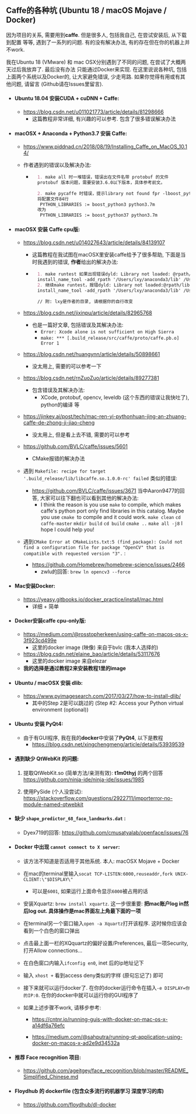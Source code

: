 ## Caffe的各种坑 (Ubuntu 18 / macOS Mojave / Docker)

因为项目的关系, 需要用到**caffe**. 但是很多人, 包括我自己, 在尝试安装后, 从下载到配置 等等, 遇到了一系列的问题. 有的没有解决办法, 有的存在但在你的机器上并不work. 

我在Ubuntu 18 (VMware) 和 mac OSX分别遇到了不同的问题, 在尝试了大概两天过后我放弃了. 最后没有办法 只能通过Docker来实现. 在这里说说各种坑, 包括上面两个系统以及Docker的, 让大家避免错误, 少走弯路. 如果你觉得有用或有其他问题, 请留言 (Github请在Issues里留言).

- #### Ubuntu 18.04 安装CUDA + cuDNN + Caffe:

	- https://blog.csdn.net/u011021773/article/details/81298666
		- 这篇教程非常详细, 有兴趣的可以参考. 包含了很多错误解决办法

- #### macOSX + Anaconda + Python3.7 安装 Caffe:

	- https://www.piddnad.cn/2018/08/19/Installing_Caffe_on_MacOS_10.14/

	- 作者遇到的错误以及解决办法:

		- ```markdown
			1. make all 时一堆错误，错误出在文件名带 protobuf 的文件
			protobuf 版本问题，需要安装3.6.0以下版本，具体参考前文。
			
			2. make pycaffe 时错误，提示library not found fpr -lboost_python
			将配置文件84行
			 PYTHON_LIBRARIES := boost_python3 python3.7m
			改为
			 PYTHON_LIBRARIES := boost_python37 python3.7m
			```

- #### macOSX 安装 Caffe cpu版:

	- https://blog.csdn.net/u014027643/article/details/84139107

		- 这篇教程在我试图在macOSX里安装caffe给予了很多帮助, 下面是当时我遇到的错误, **作者**给出的解决办法:

		- ```markdown
			1. make runtest 如果出现错误dyld: Library not loaded: @rpath/libhdf5_hl.100.dylib,将添加libhdf5_hl.100.dylib所在路径添加到rpath:
			install_name_tool -add_rpath '/Users/lxy/anaconda3/lib' /Users/lxy/caffe/build/tools/caffe
			2. 继续make runtest，报错dyld: Library not loaded:@rpath/libhdf5_hl.100.dylib,再次添加rpath:
			install_name_tool -add_rpath '/Users/lxy/anaconda3/lib' /Users/lxy/caffe/build/test/test_all.testbin 
			
			// 附: lxy是作者的目录, 请根据你的自行改变
			```

	- https://blog.csdn.net/jixinpu/article/details/82965768

		- 也是一篇好文章, 包括错误及其解决办法: 
			- `Error: Xcode alone is not sufficient on High Sierra`
			- `make: *** [.build_release/src/caffe/proto/caffe.pb.o] Error 1`

	- https://blog.csdn.net/huangynn/article/details/50898661

		- 没太用上, 需要的可以参考一下

	- https://blog.csdn.net/rnZuoZuo/article/details/89277381

		- 包含错误及其解决办法:
			- XCode, protobuf, opencv, leveldb (这个东西的错误让我快吐了), python的编译 等

	- https://jinkey.ai/post/tech/mac-ren-yi-pythonhuan-jing-an-zhuang-caffe-de-zhong-ji-jiao-cheng

		- 没太用上, 但是看上去不错, 需要的可以参考

	- https://github.com/BVLC/caffe/issues/5601

		- CMake报错的解决办法

	- 遇到 `Makefile: recipe for target '.build_release/lib/libcaffe.so.1.0.0-rc' failed` 类似的错误:

		- https://github.com/BVLC/caffe/issues/3671  当中Aaron9477的回答, 大家可以往下翻也可以看到其他的解决办法:
			- I think the reason is you use `make` to compile, which makes caffe's python port only find libraries in this catalog. Maybe you use `cmake `to compile and it could work.
				`make clean`
				`cd caffe-master`
				`mkdir build`
				`cd build`
				`cmake ..`
				`make all -j8`
				I hope I could help you!

	- 遇到`CMake Error at CMakeLists.txt:5 (find_package):
		Could not find a configuration file for package "OpenCV" that is compatible
		with requested version "3".` :

		- https://github.com/Homebrew/homebrew-science/issues/2466
			- zwlu的回答: `brew ln opencv3 --force`

- #### Mac安装Docker:

	- https://yeasy.gitbooks.io/docker_practice/install/mac.html
		- 详细 + 简单

- #### Docker安装caffe cpu-only版:

	- https://medium.com/@rosstopherkeen/using-caffe-on-macos-os-x-3f923cd499e
		- 这里的docker image (映像) 来自于bvlc (我本人选择的)
	- https://blog.csdn.net/elaine_bao/article/details/53117676
		- 这里的docker image 来自elezar 
	- **我的选择是通过教程2来安装教程1里的image**

- #### Ubuntu / macOSX 安装 dlib:

	- https://www.pyimagesearch.com/2017/03/27/how-to-install-dlib/
		- 其中的Step 2是可以跳过的 (Step #2: Access your Python virtual environment (optional))

- #### Ubuntu 安装 PyQt4:

	- 由于有GUI程序, 我在我的**docker**中安装了**PyQt4**, 以下是教程
		- https://blog.csdn.net/xingchengmeng/article/details/53939539

- #### 遇到缺少 QtWebKit 的问题:

	1. 提取QtWebKit.so (简单方法/亲测有效): **t1m0thyj** 的两个回答 https://github.com/ninja-ide/ninja-ide/issues/1985

	2. 使用PySide (个人没尝试): https://stackoverflow.com/questions/2922711/importerror-no-module-named-qtwebkit

- #### 缺少 `shape_predictor_68_face_landmarks.dat` :

	- Dyex719的回答: https://github.com/cmusatyalab/openface/issues/76

- #### Docker 中出现 `cannot connect to X server`:

	- 该方法不知道是否适用于其他系统. 本人: macOSX Mojave + Docker

	- 在mac的terminal里输入`socat TCP-LISTEN:6000,reuseaddr,fork UNIX-CLIENT:\"$DISPLAY\"`

		- 可以是`6001`, 如果运行上面命令显示`6000`被占用的话

	- 安装Xquartz: `brew install xquartz`. 这一步很重要: **把mac账户log in然后log out. 具体操作是mac界面左上角最下面的一项**

	- 在terminal另一个窗口输入`open -a Xquartz`打开该程序. 这时候你应该会看到一个白色的窗口弹出

	- 点击最上面一栏的XQquartz的偏好设置/Preferences, 最后一项Security, 打开Allow connections...

	- 在白色窗口内输入`ifconfig en0`, inet 后的ip地址记下

	- 输入 `xhost +` 看到access deny类似的字样 (原句忘记了) 即可

	- 接下来就可以运行docker了. 在你的docker运行命令在插入`-e DISPLAY=你的IP:0`. 在你的docker中就可以运行你的GUI程序了

	- 如果上述步骤不work, 请移步参考: 

		- https://cntnr.io/running-guis-with-docker-on-mac-os-x-a14df6a76efc

		- https://medium.com/@sahputra/running-qt-application-using-docker-on-macos-x-ad2e9d34532a

			

- #### 推荐 Face recognition 项目:

	- https://github.com/ageitgey/face_recognition/blob/master/README_Simplified_Chinese.md

- #### Floydhub 的 dockerfile (包含众多流行的机器学习 深度学习的库)

	- https://github.com/floydhub/dl-docker
